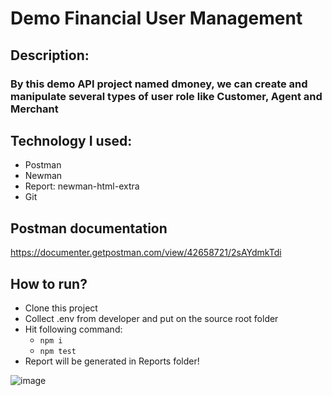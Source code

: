 # Demo Financial User Management
## Description: 
### By this demo API project named dmoney, we can create and manipulate several types of user role like Customer, Agent and Merchant

## Technology I used:
- Postman
- Newman
- Report: newman-html-extra
- Git

## Postman documentation 
https://documenter.getpostman.com/view/42658721/2sAYdmkTdi

## How to run?
- Clone this project
- Collect .env from developer and put on the source root folder
- Hit following command:
  - ``` npm i ```
  - ``` npm test ```
- Report will be generated in Reports folder!

![image](https://github.com/user-attachments/assets/48b34b77-05ab-41ed-82c2-1bdb523d088a)
